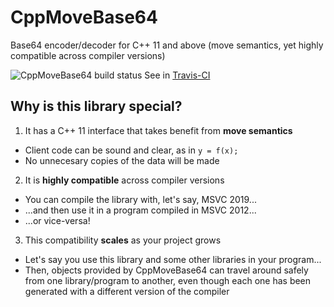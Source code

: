 # CppMoveBase64
Base64 encoder/decoder for C++ 11 and above (move semantics, yet highly compatible across compiler versions)

![CppMoveBase64 build status](https://api.travis-ci.com/mkrevuelta/CppMoveBase64.png "CppMoveBase64 build status") See in [Travis-CI](https://travis-ci.com/mkrevuelta/CppMoveBase64)

## Why is this library special?

1. It has a C++ 11 interface that takes benefit from **move semantics**
  * Client code can be sound and clear, as in `y = f(x);`
  * No unnecesary copies of the data will be made

2. It is **highly compatible** across compiler versions
  * You can compile the library with, let's say, MSVC 2019...
  * ...and then use it in a program compiled in MSVC 2012...
  * ...or vice-versa!

3. This compatibility **scales** as your project grows
  * Let's say you use this library and some other libraries in your program...
  * Then, objects provided by CppMoveBase64 can travel around safely from one library/program to another, even though each one has been generated with a different version of the compiler
